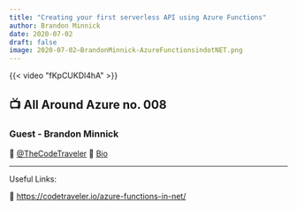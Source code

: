 ```yaml
---
title: "Creating your first serverless API using Azure Functions"
author: Brandon Minnick
date: 2020-07-02
draft: false
image: 2020-07-02–BrandonMinnick-AzureFunctionsindotNET.png
---
```


{{< video "fKpCUKDl4hA" >}}

## 📺 All Around Azure no. 008

### Guest - Brandon Minnick

🔗 [@TheCodeTraveler](https://twitter.com/TheCodeTraveler)
🔗 [Bio](https://developer.microsoft.com/en-us/advocates/brandon-minnick)

---

Useful Links:

🔗 https://codetraveler.io/azure-functions-in-net/
